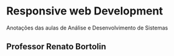 # Responsive web Development

Anotações das aulas de Análise e Desenvolvimento de Sistemas

## Professor Renato Bortolin